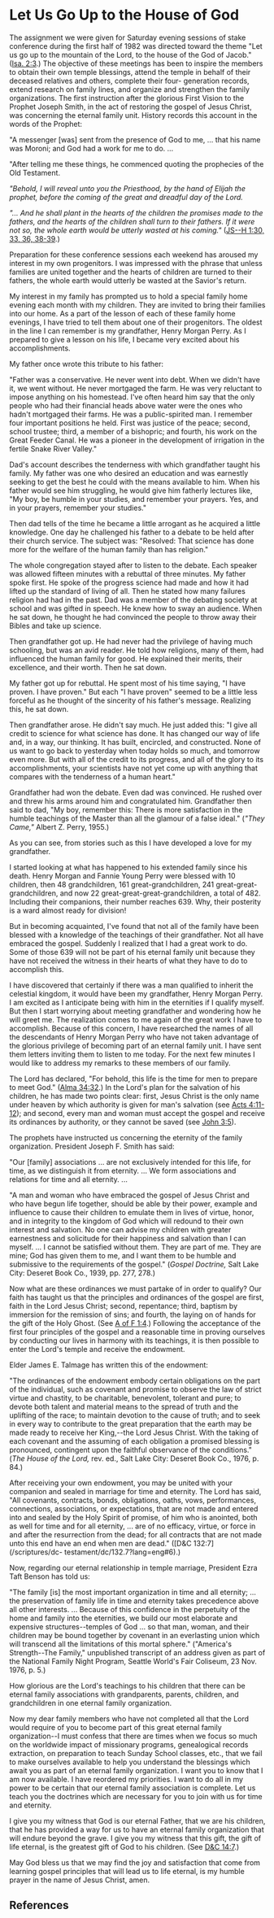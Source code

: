 # Let Us Go Up to the House of God

The assignment we were given for Saturday evening sessions of stake conference
during the first half of 1982 was directed toward the theme "Let us go up to
the mountain of the Lord, to the house of the God of Jacob." ([Isa.
2:3](/scriptures/ot/isa/2.3?lang=eng#2).) The objective of these meetings has
been to inspire the members to obtain their own temple blessings, attend the
temple in behalf of their deceased relatives and others, complete their four-
generation records, extend research on family lines, and organize and
strengthen the family organizations. The first instruction after the glorious
First Vision to the Prophet Joseph Smith, in the act of restoring the gospel
of Jesus Christ, was concerning the eternal family unit. History records this
account in the words of the Prophet:

"A messenger [was] sent from the presence of God to me, ... that his name was
Moroni; and God had a work for me to do. ...

"After telling me these things, he commenced quoting the prophecies of the Old
Testament.

_"Behold, I will reveal unto you the Priesthood, by the hand of Elijah the
prophet, before the coming of the great and dreadful day of the Lord._

_"... And he shall plant in the hearts of the children the promises made to the
fathers, and the hearts of the children shall turn to their fathers. If it
were not so, the whole earth would be utterly wasted at his coming."_ ([JS--H
1:30, 33, 36, 38-39](/scriptures/pgp/js-h/1.30,33,36,38-39?lang=eng#29).)

Preparation for these conference sessions each weekend has aroused my interest
in my own progenitors. I was impressed with the phrase that unless families
are united together and the hearts of children are turned to their fathers,
the whole earth would utterly be wasted at the Savior's return.

My interest in my family has prompted us to hold a special family home evening
each month with my children. They are invited to bring their families into our
home. As a part of the lesson of each of these family home evenings, I have
tried to tell them about one of their progenitors. The oldest in the line I
can remember is my grandfather, Henry Morgan Perry. As I prepared to give a
lesson on his life, I became very excited about his accomplishments.

My father once wrote this tribute to his father:

"Father was a conservative. He never went into debt. When we didn't have it,
we went without. He never mortgaged the farm. He was very reluctant to impose
anything on his homestead. I've often heard him say that the only people who
had their financial heads above water were the ones who hadn't mortgaged their
farms. He was a public-spirited man. I remember four important positions he
held. First was justice of the peace; second, school trustee; third, a member
of a bishopric; and fourth, his work on the Great Feeder Canal. He was a
pioneer in the development of irrigation in the fertile Snake River Valley."

Dad's account describes the tenderness with which grandfather taught his
family. My father was one who desired an education and was earnestly seeking
to get the best he could with the means available to him. When his father
would see him struggling, he would give him fatherly lectures like, "My boy,
be humble in your studies, and remember your prayers. Yes, and in your
prayers, remember your studies."

Then dad tells of the time he became a little arrogant as he acquired a little
knowledge. One day he challenged his father to a debate to be held after their
church service. The subject was: "Resolved: That science has done more for the
welfare of the human family than has religion."

The whole congregation stayed after to listen to the debate. Each speaker was
allowed fifteen minutes with a rebuttal of three minutes. My father spoke
first. He spoke of the progress science had made and how it had lifted up the
standard of living of all. Then he stated how many failures religion had had
in the past. Dad was a member of the debating society at school and was gifted
in speech. He knew how to sway an audience. When he sat down, he thought he
had convinced the people to throw away their Bibles and take up science.

Then grandfather got up. He had never had the privilege of having much
schooling, but was an avid reader. He told how religions, many of them, had
influenced the human family for good. He explained their merits, their
excellence, and their worth. Then he sat down.

My father got up for rebuttal. He spent most of his time saying, "I have
proven. I have proven." But each "I have proven" seemed to be a little less
forceful as he thought of the sincerity of his father's message. Realizing
this, he sat down.

Then grandfather arose. He didn't say much. He just added this: "I give all
credit to science for what science has done. It has changed our way of life
and, in a way, our thinking. It has built, encircled, and constructed. None of
us want to go back to yesterday when today holds so much, and tomorrow even
more. But with all of the credit to its progress, and all of the glory to its
accomplishments, your scientists have not yet come up with anything that
compares with the tenderness of a human heart."

Grandfather had won the debate. Even dad was convinced. He rushed over and
threw his arms around him and congratulated him. Grandfather then said to dad,
"My boy, remember this: There is more satisfaction in the humble teachings of
the Master than all the glamour of a false ideal." (_"They Came,"_ Albert Z.
Perry, 1955.)

As you can see, from stories such as this I have developed a love for my
grandfather.

I started looking at what has happened to his extended family since his death.
Henry Morgan and Fannie Young Perry were blessed with 10 children, then 48
grandchildren, 161 great-grandchildren, 241 great-great-grandchildren, and now
22 great-great-great-grandchildren, a total of 482. Including their
companions, their number reaches 639. Why, their posterity is a ward almost
ready for division!

But in becoming acquainted, I've found that not all of the family have been
blessed with a knowledge of the teachings of their grandfather. Not all have
embraced the gospel. Suddenly I realized that I had a great work to do. Some
of those 639 will not be part of his eternal family unit because they have not
received the witness in their hearts of what they have to do to accomplish
this.

I have discovered that certainly if there was a man qualified to inherit the
celestial kingdom, it would have been my grandfather, Henry Morgan Perry. I am
excited as I anticipate being with him in the eternities if I qualify myself.
But then I start worrying about meeting grandfather and wondering how he will
greet me. The realization comes to me again of the great work I have to
accomplish. Because of this concern, I have researched the names of all the
descendants of Henry Morgan Perry who have not taken advantage of the glorious
privilege of becoming part of an eternal family unit. I have sent them letters
inviting them to listen to me today. For the next few minutes I would like to
address my remarks to these members of our family.

The Lord has declared, "For behold, this life is the time for men to prepare
to meet God." ([Alma 34:32](/scriptures/bofm/alma/34.32?lang=eng#31).) In the
Lord's plan for the salvation of his children, he has made two points clear:
first, Jesus Christ is the only name under heaven by which authority is given
for man's salvation (see [Acts
4:11-12](/scriptures/nt/acts/4.11-12?lang=eng#10)); and second, every man and
woman must accept the gospel and receive its ordinances by authority, or they
cannot be saved (see [John 3:5](/scriptures/nt/john/3.5?lang=eng#4)).

The prophets have instructed us concerning the eternity of the family
organization. President Joseph F. Smith has said:

"Our [family] associations ... are not exclusively intended for this life, for
time, as we distinguish it from eternity. ... We form associations and relations
for time and all eternity. ...

"A man and woman who have embraced the gospel of Jesus Christ and who have
begun life together, should be able by their power, example and influence to
cause their children to emulate them in lives of virtue, honor, and in
integrity to the kingdom of God which will redound to their own interest and
salvation. No one can advise my children with greater earnestness and
solicitude for their happiness and salvation than I can myself. ... I cannot be
satisfied without them. They are part of me. They are mine; God has given them
to me, and I want them to be humble and submissive to the requirements of the
gospel." (_Gospel Doctrine,_ Salt Lake City: Deseret Book Co., 1939, pp. 277,
278.)

Now what are these ordinances we must partake of in order to qualify? Our
faith has taught us that the principles and ordinances of the gospel are
first, faith in the Lord Jesus Christ; second, repentance; third, baptism by
immersion for the remission of sins; and fourth, the laying on of hands for
the gift of the Holy Ghost. (See [A of F
1:4](/scriptures/pgp/a-of-f/1.4?lang=eng#3).) Following the acceptance of the
first four principles of the gospel and a reasonable time in proving ourselves
by conducting our lives in harmony with its teachings, it is then possible to
enter the Lord's temple and receive the endowment.

Elder James E. Talmage has written this of the endowment:

"The ordinances of the endowment embody certain obligations on the part of the
individual, such as covenant and promise to observe the law of strict virtue
and chastity, to be charitable, benevolent, tolerant and pure; to devote both
talent and material means to the spread of truth and the uplifting of the
race; to maintain devotion to the cause of truth; and to seek in every way to
contribute to the great preparation that the earth may be made ready to
receive her King,--the Lord Jesus Christ. With the taking of each covenant and
the assuming of each obligation a promised blessing is pronounced, contingent
upon the faithful observance of the conditions." (_The House of the Lord,_
rev. ed., Salt Lake City: Deseret Book Co., 1976, p. 84.)

After receiving your own endowment, you may be united with your companion and
sealed in marriage for time and eternity. The Lord has said, "All covenants,
contracts, bonds, obligations, oaths, vows, performances, connections,
associations, or expectations, that are not made and entered into and sealed
by the Holy Spirit of promise, of him who is anointed, both as well for time
and for all eternity, ... are of no efficacy, virtue, or force in and after the
resurrection from the dead; for all contracts that are not made unto this end
have an end when men are dead." ([D&amp;C 132:7](/scriptures/dc-
testament/dc/132.7?lang=eng#6).)

Now, regarding our eternal relationship in temple marriage, President Ezra
Taft Benson has told us:

"The family [is] the most important organization in time and all eternity; ...
the preservation of family life in time and eternity takes precedence above
all other interests. ... Because of this confidence in the perpetuity of the
home and family into the eternities, we build our most elaborate and expensive
structures--temples of God ... so that man, woman, and their children may be
bound together by covenant in an everlasting union which will transcend all
the limitations of this mortal sphere." ("America's Strength--The Family,"
unpublished transcript of an address given as part of the National Family
Night Program, Seattle World's Fair Coliseum, 23 Nov. 1976, p. 5.)

How glorious are the Lord's teachings to his children that there can be
eternal family associations with grandparents, parents, children, and
grandchildren in one eternal family organization.

Now my dear family members who have not completed all that the Lord would
require of you to become part of this great eternal family organization--I
must confess that there are times when we focus so much on the worldwide
impact of missionary programs, genealogical records extraction, on preparation
to teach Sunday School classes, etc., that we fail to make ourselves available
to help you understand the blessings which await you as part of an eternal
family organization. I want you to know that I am now available. I have
reordered my priorities. I want to do all in my power to be certain that our
eternal family association is complete. Let us teach you the doctrines which
are necessary for you to join with us for time and eternity.

I give you my witness that God is our eternal Father, that we are his
children, that he has provided a way for us to have an eternal family
organization that will endure beyond the grave. I give you my witness that
this gift, the gift of life eternal, is the greatest gift of God to his
children. (See [D&amp;C 14:7](/scriptures/dc-testament/dc/14.7?lang=eng#6).)

May God bless us that we may find the joy and satisfaction that come from
learning gospel principles that will lead us to life eternal, is my humble
prayer in the name of Jesus Christ, amen.

## References

